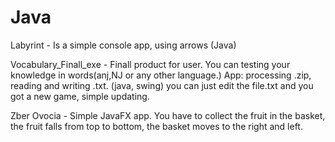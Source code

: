 # Java
Labyrint - Is a simple console app, using arrows (Java)

Vocabulary_Finall_exe - 
Finall product for user. 
You can testing your knowledge in words(anj,NJ or any other language.)
App: processing .zip, reading and writing .txt. (java, swing)
you can just edit the file.txt and you got a new game, simple updating.

Zber Ovocia - 
Simple JavaFX app.
You have to collect the fruit in the basket, 
the fruit falls from top to bottom, 
the basket moves to the right and left.



